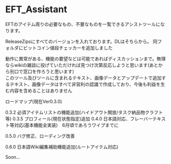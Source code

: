 # EFT_Assistant

EFTのアイテム周りの必要なもの、不要なものを一覧できるアシストツールになります。<br>

ReleaseZipsにすべてのバージョンを入れております。DLはそちらから。
同フォルダにビットコイン値段チェッカーを追加しました<br>

動作に異常がある、機能の要望などは可能であればディスカッションまで。無理ならwikiの雑談に投げていただければ見つけ次第反応しようと思います(あとから別口で窓口を作ろうと思います)<br>
このツール及びツールに含まれるテキスト、画像データとアップデートで追加するテキスト、画像データはすべて非営利の認識で作成しており、今後も利益を生む内容を含めることはありません<br>

ロードマップ(現在Ver0.3.0)

0.3.2 必須アイテムリストの機能追加(ハイドアウト開放/タスク納品物クラフト等)
0.3.5 プロフィール(現在状態指定)追加
0.4.0 日本語対応、フレーバーテキスト等対応(基本機能全実装)　6月頃であろうワイプまでに

0.5.0 バグ修正、ローディング改善

0.6.0 日本語Wiki編集補助機能追加(ルートアイテム対応)

Soon...
